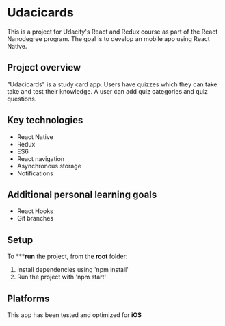 # Udacicards

This is a project for Udacity's React and Redux course as part of the React Nanodegree program. 
The goal is to develop an mobile app using React Native.

## Project overview
"Udacicards" is a study card app.
Users have quizzes which they can take take and test their knowledge.
A user can add quiz categories and quiz questions.

## Key technologies
* React Native
* Redux
* ES6
* React navigation
* Asynchronous storage
* Notifications

## Additional personal learning goals
* React Hooks
* Git branches

## Setup
To *****run** the project, from the **root** folder:
1. Install dependencies using 'npm install'
2. Run the project with 'npm start'

## Platforms
This app has been tested and optimized for **iOS**
